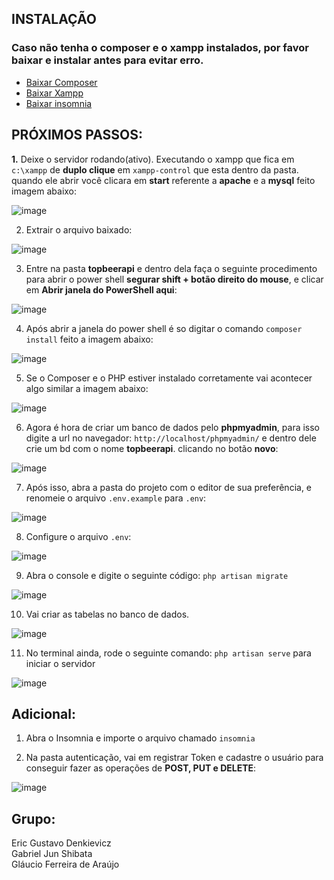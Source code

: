 ## INSTALAÇÃO

### Caso não tenha o **composer** e o **xampp** instalados, por favor baixar e instalar antes para evitar erro.

- [Baixar Composer](https://getcomposer.org/Composer-Setup.exe)
- [Baixar Xampp](https://www.apachefriends.org/download.html)
- [Baixar insomnia](https://insomnia.rest/download)


## PRÓXIMOS PASSOS:

**1.** Deixe o servidor rodando(ativo). Executando o xampp que fica em `c:\xampp` de **duplo clique** em `xampp-control` que esta dentro da pasta. quando ele abrir você clicara em **start** referente a **apache** e a **mysql** feito imagem abaixo:

![image](https://user-images.githubusercontent.com/97483102/199866517-360d261a-65d3-45ca-8afc-28b116002951.png)

2. Extrair o arquivo baixado:

![image](https://user-images.githubusercontent.com/97483102/206317552-ecba02cb-7c5b-4f99-ad56-15d18e1d7f80.png)

3. Entre na pasta **topbeerapi** e dentro dela faça o seguinte procedimento para abrir o power shell **segurar shift + botão direito do mouse**, e clicar em **Abrir janela do PowerShell aqui**:

![image](https://user-images.githubusercontent.com/97483102/199867233-f4eb3b95-0364-4da3-94fb-01b80076d5d0.png)

4. Após abrir a janela do power shell é so digitar o comando `composer install` feito a imagem abaixo:

![image](https://user-images.githubusercontent.com/97483102/206318022-37afd061-cd2b-4fdc-8250-c4bef3e67c34.png)

5. Se o Composer e o PHP estiver instalado corretamente vai acontecer algo similar a imagem abaixo:

![image](https://user-images.githubusercontent.com/97483102/206318387-8bdef9dc-def2-4dd7-9fd7-ba4bf7de15bf.png)

6. Agora é hora de criar um banco de dados pelo **phpmyadmin**, para isso digite a url no navegador: `http://localhost/phpmyadmin/` e dentro dele crie um bd com o nome **topbeerapi**. clicando no botão **novo**:

![image](https://user-images.githubusercontent.com/97483102/206319027-e5d091b4-de50-44e9-add1-ad1df67612c6.png)

7. Após isso, abra a pasta do projeto com o editor de sua preferência, e renomeie o arquivo `.env.example` para `.env`:

![image](https://user-images.githubusercontent.com/97483102/206319866-e4a4b2c3-ed47-4822-9550-344183d6dc81.png)

8. Configure o arquivo `.env`:

![image](https://user-images.githubusercontent.com/97483102/206320220-60cb6379-b4d5-4fde-bc4e-6d053238fd6e.png)

9. Abra o console e digite o seguinte código: `php artisan migrate`

![image](https://user-images.githubusercontent.com/97483102/206320395-0d931b9d-ce85-44d2-9e97-d0b642a47cb4.png)

10. Vai criar as tabelas no banco de dados.

![image](https://user-images.githubusercontent.com/97483102/206320647-ac277c47-4b2e-435f-95f1-bc46a182e42f.png)

11. No terminal ainda, rode o seguinte comando: `php artisan serve` para iniciar o servidor

![image](https://user-images.githubusercontent.com/97483102/206320950-2fbf28b1-75ff-4835-b78b-bb353424791c.png)

## Adicional:

1. Abra o Insomnia e importe o arquivo chamado `insomnia`

2. Na pasta autenticação, vai em registrar Token e cadastre o usuário para conseguir fazer as operações de **POST, PUT e DELETE**:

![image](https://user-images.githubusercontent.com/97483102/206321411-5286d8c7-25b2-4a02-b93e-90de791cfd79.png)
                                                                 
## Grupo:
Eric Gustavo Denkievicz                               
Gabriel Jun Shibata                               
Gláucio Ferreira de Araújo   




